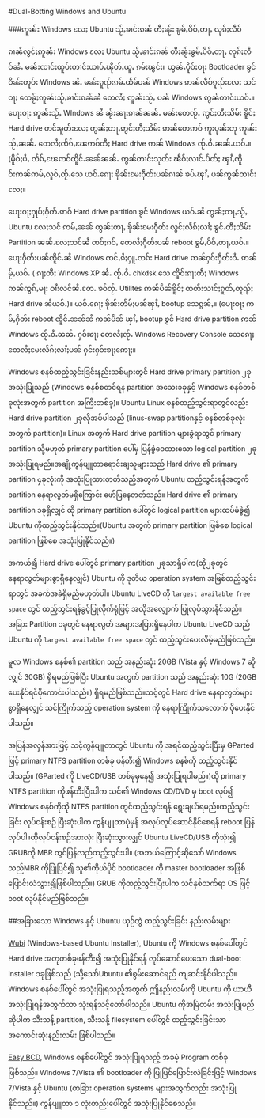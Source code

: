 #Dual-Botting Windows and Ubuntu

###ဢူၼ်း Windows လႄႈ Ubuntu သႂ်ႇၶၢင်းၵၼ် တီႈၼႂ်း ၶွမ်ႇပိဝ်ႇတႃႇ လုၵ်ႈလဵဝ်


ၵၢၼ်လွင်ႈဢူၼ်း Windows လႄႈ Ubuntu သႂ်ႇၶၢင်းၵၼ် တီႈၼႂ်းၶွမ်ႇပိဝ်ႇတႃႇ လုၵ်ႈလဵဝ်ၼႆႉ မၼ်းၸၢင်ႈထူပ်းတၢင်းယၢပ်ႇၽိုတ်ႇယူႇ ၵမ်ႈၽွင်ႈ။ ယွၼ်ႉပိူဝ်ႈဝႃႈ Bootloader ၶွင်ဝိၼ်းတူဝ်း Windows ၼႆႉ မၼ်းၵူၺ်းၵမ်ႉထႅမ်ပၼ် Windows ဢၼ်လဵဝ်ၵူၺ်းလႄႈ သင်ဝႃႈ တေၶႂ်ႈဢူၼ်းသႂ်ႇၶၢင်းၵၼ်ၼႆ တေလႆႈ ဢူၼ်းသႂ်ႇ ပၼ်  Windows ဢွၼ်တၢင်းယဝ်ႉ။ ပေႃးဝႃႈ ဢူၼ်းသႂ်ႇ WIndows ၼႆ ၼႂ်းၼႃႈၵၢၼ်ၼၼ်ႉ မၼ်းတေၸႂ်ႉ ဢွင်ႈတီႈသိမ်း ၶိူင်ႈ Hard drive တင်းမူတ်းလႄႈ တွၼ်ႈတႃႇ​ဢွင်ႈတီႈသိမ်း ဢၼ်တေဢဝ် ဢူးပုၼ်းတု ဢူၼ်းသႂ်ႇၼၼ်ႉ တေလႆႈၸႅၵ်ႇၽႄဢဝ်တီႈ Hard drive ဢၼ် Windows ၸႂ်ႉဝႆႉၼၼ်ႉယဝ်ႉ။ (မိူဝ်ႈပႆႇ ၸႅၵ်ႇၽႄဢဝ်ၸိူင်ႉၼၼ်ၼၼ်ႉ ဢွၼ်တၢင်းသုတ်း ၽဵဝ်ႈလၢင်ႉပႅတ်ႈ ၾၢႆႇၸိူဝ်းဢၼ်ဢမ်ႇလူဝ်ႇၸႂ်ႉသေ ယဝ်ႉၵေႃႈ ၶိုၼ်းမႄးႁဵတ်းပၼ်ၵၢၼ် ၶပ်ႉၾၢႆႇ ပၼ်ဢွၼ်တၢင်းလႄႈ။

ပေႃးဝႃႈႁုပ်ႈႁႅတ်ႉဢဝ် Hard drive partition ၶွင် Windows ယဝ်ႉၼႆ တွၼ်ႈတႃႇသႂ်ႇ Ubuntu လႄႈသင် ဢမ်ႇၼၼ် တွၼ်ႈတႃႇ ၶိုၼ်းမႄးႁဵတ်း လွင်ႈလႅၵ်ႈလၢႆႈ ၶွင်ႉတီႈသိမ်း Partition ၼၼ်ႉလႄႈသင်ၼႆ ၸဝ်ႈၵဝ်ႇ တေလႆႈႁဵတ်းပၼ် reboot ၶွမ်ႇပိဝ်ႇတႃႇယဝ်ႉ။ ပေႃးႁဵတ်းပၼ်ၸိူင်ႉၼႆ Windows ၸင်ႇၵႆႈႁူႉၸၵ်း Hard drive ဢၼ်ႁဝ်းႁဵတ်းဝႆႉ ဢၼ်မႂ်ႇ​ယဝ်ႉ ( ၵႃႈတီႈ WIndows XP ၼႆႉ ၸႂ်ႉဝႆႉ chkdsk သေ ၸိူဝ်းၵႃႈတီႈ Windows ဢၼ်ဢွၵ်ႇမႃး ဝၢႆးလင်ၼႆႉတႄႉ ၶဝ်ၸႂ်ႉ Utilites ဢၼ်ပဵၼ်ၶိူင်ႈ ထတ်းသၢင်ႈၵူတ်ႇတူၺ်ႈ Hard drive ၼႆယဝ်ႉ)။ ယဝ်ႉၵေႃႈ ၶိုၼ်းတႅမ်ႈပၼ်ၾၢႆႇ bootup ​သေၵွၼ်ႇ။ (ပေႃးဝႃႈ ဢမ်ႇႁဵတ်း reboot ၸိူင်ႉၼၼ်ၼႆ ဢၼ်ပဵၼ် ၾၢႆႇ bootup ၶွင် Hard drive partition ဢၼ် Windows ၸႂ်ႉဝႆႉၼၼ်ႉ ႁဝ်းၶႃႈ တေလႆႈၸႂ်ႉ Windows Recovery Console သေၵေႃႈ တေလႆႈမႄးလႅၵ်ႈလၢႆႈပၼ် ႁင်းႁဝ်းၶႃႈဢေႃႈ။

Windows စနစ်ထည့်သွင်းခြင်းနည်းသစ်များတွင် Hard drive primary partition ၂ခုအသုံးပြုသည်
(Windows စနစ်စတင်ရန partition  အသေး၁ခုနှင့် Windows စနစ်တစ်ခုလုံးအတွက် partition အကြီးတစ်ခု)။ Ubuntu Linux စနစ်ထည့်သွင်းရာတွင်လည်း Hard drive partition ၂ခုလိုအပ်ပါသည် (linus-swap partitionနှင့် စနစ်တစ်ခုလုံးအတွက် partition)။ Linux အတွက် Hard drive partition များခွဲရာတွင် primary partition သို့မဟုတ် primary partition ပေါ်မှ ပြန်ခွဲဝေထားသော logical partition  ၂ခု အသုံးပြုရမည်။အချို့ကွန်ပျူတာရောင်းချသူများသည် Hard drive ၏ primary partition ၄ခုလုံးကို အသုံးပြုထားတတ်သည့်အတွက် Ubuntu  ထည့်သွင်းရန်အတွက် partition နေရာလွတ်မရှိကြောင်း ဖော်ပြနေတတ်သည်။ Hard drive ၏ primary partition ၁ခုရှိလျှင် ထို primary partition  ပေါ်တွင် logical partition များထပ်မံခွဲ၍ Ubuntu  ကိုထည့်သွင်းနိုင်သည်။(Ubuntu အတွက် primary  partition ဖြစ်စေ logical partition ဖြစ်စေ အသုံးပြုနိုင်သည်။)

အကယ်၍ Hard drive ပေါ်တွင် primary partition ၂ခုသာရှိပါက(ထို၂ခုတွင် နေရာလွတ်များစွာရှိနေလျှင်) Ubuntu ကို ဒုတိယ operation system အဖြစ်ထည့်သွင်းရာတွင် အခက်အခဲရှိမည်မဟုတ်ပါ။ Ubuntu LiveCD ကို `largest available free space` တွင် ထည့်သွင်းရန်ခွင့်ပြုလိုက်ရုံဖြင့် အလိုအလျှောက် ပြုလုပ်သွားနိုင်သည်။ အခြား Partition ၁ခုတွင် နေရာလွတ် အများအပြားရှိနေပါက Ubuntu LiveCD သည် Ubuntu ကို `largest available free space` တွင် ထည့်သွင်းပေးလိမ့်မည်ဖြစ်သည်။

မူလ Windows စနစ်၏ partition သည် အနည်းဆုံး 20GB  (Vista နှင့် Windows 7 ဆိုလျှင် 30GB)
ရှိရမည်ဖြစ်ပြီး Ubuntu အတွက် partition သည် အနည်းဆုံး 10G (20GB ပေးနိုင်ရင်ပိုကောင်းပါသည်။) ရှိရမည်ဖြစ်သည်။သင့်တွင် Hard drive  နေရာလွတ်များစွာရှိနေလျှင် သင်ကြိုက်သည့် operation system ကို နေရာကြိုက်သလောက် ပိုပေးနိုင်ပါသည်။

အပြန်အလှန်အားဖြင့် သင့်ကွန်ပျူတာတွင် Ubuntu ကို အရင်ထည့်သွင်းပြီးမှ GParted ဖြင့် primary NTFS partition တစ်ခု ဖန်တီး၍ Windows စနစ်ကို ထည့်သွင်းနိုင်ပါသည်။ (GParted ကို LiveCD/USB တစ်ခုမှနေ၍ အသုံးပြုရပါမည်။)ထို primary NTFS partition ကိုဖန်တီးပြီးပါက သင်၏ Windows CD/DVD မှ boot လုပ်၍ Windows စနစ်ကိုထို NTFS partition တွင်ထည့်သွင်းရန် ရွေးချယ်ရမည်။ထည့်သွင်းခြင်း လုပ်ငန်းစဉ် ပြီးဆုံးပါက ကွန်ပျူတာပုံမှန် အလုပ်လုပ်ဆောင်နိုင်စေရန် reboot ပြန်လုပ်ပါ။ထိုလုပ်ငန်းစဉ်အားလုံး ပြီးဆုံးသွားလျှင် Ubuntu LiveCD/USB ကိုသုံး၍ GRUBကို MBR တွင်ပြန်လည်ထည့်သွင်းပါ။ (အဘယ်ကြောင့်ဆိုသော် Windows သည်MBR ကိုပြုပြင်၍ သူ၏ကိုယ်ပိုင် bootloader ကို master bootloader အဖြစ်ပြောင်းလဲသွား၍ဖြစ်ပါသည်။) GRUB ကိုထည့်သွင်းပြီးပါက သင်နှစ်သက်ရာ OS ဖြင့် boot
လုပ်နိုင်မည်ဖြစ်သည်။

##အခြားသော Windows နှင့် Ubuntu ယှဉ်တွဲ ထည့်သွင်းခြင်း နည်းလမ်းများ

[Wubi](http://www.ubuntu.com/getubuntu/download-wubi) (Windows-based Ubuntu
Installer), Ubuntu ကို Windows စနစ်ပေါ်တွင်  Hard drive အတုတစ်ခုဖန်တီး၍ အသုံးပြုနိုင်ရန်
လုပ်ဆောင်ပေးသော dual-boot installer ၁ခုဖြစ်သည် (သို့သော်Ubuntu ၏စွမ်းဆောင်ရည်
ကျဆင်းနိုင်ပါသည်။ Windows စနစ်ပေါ်တွင် အသုံးပြုရသည့်အတွက် ဤနည်းလမ်းကို Ubuntu ကို
ယာယီ အသုံးပြုရန်အတွက်သာ သုံးရန်သင့်တော်ပါသည်။ Ubuntu ကိုအမြဲတမ်း အသုံးပြုမည်ဆိုပါက
သီးသန့် partition, သီးသန်ု့ filesystem ပေါ်တွင် ထည့်သွင်းခြင်းသာ အကောင်းဆုံးနည်းလမ်း
ဖြစ်ပါသည်။

[Easy BCD](http://neosmart.net/dl.php?id=1), Windows စနစ်ပေါ်တွင် အသုံးပြုရသည့် အခမဲ့
Program တစ်ခုဖြစ်သည်။ Windows 7/Vista ၏ bootloader ကို ပြုပြင်ပြောင်းလဲခြင်းဖြင့် Windows 
7/Vista နှင့် Ubuntu (တခြား operation systems များအတွက်လည်း အသုံးပြုနိုင်သည်။) ကွန်ပျူတာ ၁ လုံးတည်းပေါ်တွင် အသုံးပြုနိုင်စေသည်။
